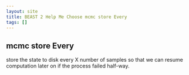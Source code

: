 ```yaml
---
layout: site
title: BEAST 2 Help Me Choose mcmc store Every
tags: []
---
```


## mcmc store Every

store the state to disk every X number of samples so that we can resume computation later on if the process failed half-way.
